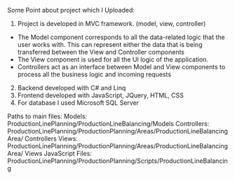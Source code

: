 Some Point about project which I Uploaded:
1.	Project is developed in MVC framework. (model, view, controller)
* 	The Model component corresponds to all the data-related logic that the user works with. This can represent either the data that is being transferred between the View and Controller components
* 	The View component is used for all the UI logic of the application.
* 	Controllers act as an interface between Model and View components to process all the business logic and incoming requests
2.	Backend developed with C# and Linq
3.	Frontend developed with JavaScript, JQuery, HTML, CSS
4.	For database I used Microsoft SQL Server

Paths to main files:
Models:  ProductionLinePlanning/ProductionLineBalancing/Models
Controllers: ProductionLinePlanning/ProductionPlanning/Areas/ProductionLineBalancingArea/ Controllers
Views: ProductionLinePlanning/ProductionPlanning/Areas/ProductionLineBalancingArea/ Views
JavaScript Files: ProductionLinePlanning/ProductionPlanning/Scripts/ProductionLineBalancin g
